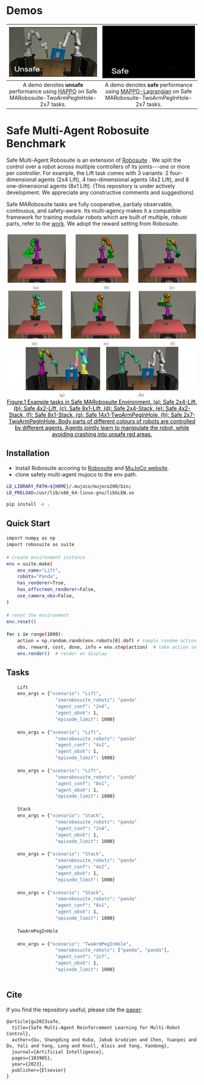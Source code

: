 # Demos

|![](https://github.com/chauncygu/Safe-Multi-Agent-Robosuite/blob/main/docs/demos/ai-unsafe-twoarmpgeinhole.gif)|![](https://github.com/chauncygu/Safe-Multi-Agent-Robosuite/blob/main/docs/demos/ai-safe-twoarmpgeinhole.gif)|
| :---: | :---: | 
|  A demo denotes <b>unsafe</b> performance using <a href="https://arxiv.org/abs/2109.11251">HAPPO</a> on Safe MARobosuite-TwoArmPegInHole-2x7 tasks.</center> | A demo denotes <b>safe</b> performance using <a href="http://arxiv.org/abs/2110.02793">MAPPO-Lagrangian</a> on Safe MARobosuite-TwoArmPegInHole-2x7 tasks.</center> | 


# Safe Multi-Agent Robosuite Benchmark

Safe Multi-Agent Robosuite is an extension of [Robosuite](https://github.com/ARISE-Initiative/robosuite) . We split the control over a robot across multiple controllers of its joints---one or more per controller. For example, the Lift task comes with 3 variants: 2 four-dimensional agents (2x4 Lift), 4 two-dimensional agents (4x2 Lift), and 8 one-dimensional agents (8x1 Lift). (This repository is under actively development. We appreciate any constructive comments and suggestions)

Safe MARobosuite tasks are fully cooperative, partialy observable, continuous, and safety-aware. Its multi-agency makes it a compatible framework for training modular robots which are built of multiple, robust parts, refer to the [work](https://mediatum.ub.tum.de/doc/1506779/1506779.pdf). We adopt the reward setting from Robosuite.

 <div align=center>
 <img src="https://github.com/chauncygu/Safe-Multi-Agent-Robosuite/blob/main/docs/safe-multi-agent-robosuite.png" width="850"/> 
 </div>
<div align=center>
<center style="color:#000000;text-decoration:underline">Figure.1 Example tasks in Safe MARobosuite Environment. (a): Safe 2x4-Lift, (b): Safe 4x2-Lift,  (c): Safe 8x1-Lift, (d): Safe 2x4-Stack, (e): Safe 4x2-Stack,  (f): Safe 8x1-Stack, (g): Safe 14x1-TwoArmPegInHole, (h): Safe 2x7-TwoArmPegInHole. Body parts of different colours of robots are controlled by different agents. Agents jointly learn to manipulate the robot, while avoiding crashing into unsafe red areas.  </center>
 </div>
 
 

## Installation

- Install Robosuite accoring to [Robosuite](https://github.com/ARISE-Initiative/robosuite) and [MuJoCo website](https://www.roboti.us/license.html).
- clone safety multi-agent mujoco to the env path.
&nbsp;

``` Bash
LD_LIBRARY_PATH=${HOME}/.mujoco/mujoco200/bin;
LD_PRELOAD=/usr/lib/x86_64-linux-gnu/libGLEW.so
```

``` Bash
pip install -e .
```


## Quick Start

``` Bash
import numpy as np
import robosuite as suite

# create environment instance
env = suite.make(
    env_name="Lift", 
    robots="Panda",  
    has_renderer=True,
    has_offscreen_renderer=False,
    use_camera_obs=False,
)

# reset the environment
env.reset()

for i in range(1000):
    action = np.random.randn(env.robots[0].dof) # sample random action
    obs, reward, cost, done, info = env.step(action)  # take action in the environment
    env.render()  # render on display
```

## Tasks
``` Bash
    Lift
    env_args = {"scenario": "Lift",
                  "smarobosuite_robots": "panda"
                  "agent_conf": "2x4",
                  "agent_obsk": 1,
                  "episode_limit": 1000}
                  
    env_args = {"scenario": "Lift",
                  "smarobosuite_robots": "panda"
                  "agent_conf": "4x2",
                  "agent_obsk": 1,
                  "episode_limit": 1000}
                  
    env_args = {"scenario": "Lift",
                  "smarobosuite_robots": "panda"
                  "agent_conf": "8x1",
                  "agent_obsk": 1,
                  "episode_limit": 1000}
                  
    Stack
    env_args = {"scenario": "Stack",
                  "smarobosuite_robots": "panda"
                  "agent_conf": "2x4",
                  "agent_obsk": 1,
                  "episode_limit": 1000}
                  
    env_args = {"scenario": "Stack",
                  "smarobosuite_robots": "panda"
                  "agent_conf": "4x2",
                  "agent_obsk": 1,
                  "episode_limit": 1000}
                  
    env_args = {"scenario": "Stack",
                  "smarobosuite_robots": "panda"
                  "agent_conf": "8x1",
                  "agent_obsk": 1,
                  "episode_limit": 1000}
                  
    TwoArmPegInHole
                  
    env_args = {"scenario": "TwoArmPegInHole",
                  "smarobosuite_robots": ["panda", "panda"],
                  "agent_conf": "2x7",
                  "agent_obsk": 1,
                  "episode_limit": 1000}
                      
```


## Cite
If you find the repository useful, please cite the [paper](https://arxiv.org/abs/2110.02793):
```
@article{gu2023safe,
  title={Safe Multi-Agent Reinforcement Learning for Multi-Robot Control},
  author={Gu, Shangding and Kuba, Jakub Grudzien and Chen, Yuanpei and Du, Yali and Yang, Long and Knoll, Alois and Yang, Yaodong},
  journal={Artificial Intelligence},
  pages={103905},
  year={2023},
  publisher={Elsevier}
}





 



